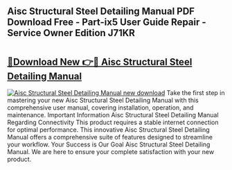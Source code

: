 ## Aisc Structural Steel Detailing Manual PDF Download Free - Part-ix5 User Guide Repair - Service Owner Edition J71KR

# <h2><a href="http://bc3868.oget.top/?id=Aisc+Structural+Steel+Detailing+Manual">🔗Download New 👉🔴 Aisc Structural Steel Detailing Manual</a></h2>

[![Aisc Structural Steel Detailing Manual new download](https://i.imgur.com/5g1atiW.png)](http://bc3868.oget.top/?id=Aisc+Structural+Steel+Detailing+Manual)
Take the first step in mastering your new Aisc Structural Steel Detailing Manual with this comprehensive user manual, covering installation, operation, and maintenance. Important Information Aisc Structural Steel Detailing Manual Regarding Connectivity This product requires a stable internet connection for optimal performance. This innovative Aisc Structural Steel Detailing Manual offers a comprehensive suite of features designed to streamline your workflow. Your Success is Our Goal Aisc Structural Steel Detailing Manual. We are here to ensure your complete satisfaction with your new product.
